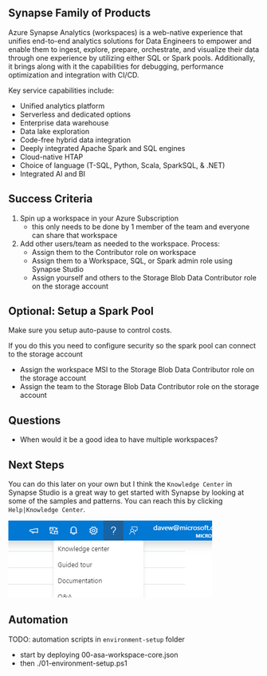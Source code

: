 ## Synapse Family of Products

Azure Synapse Analytics (workspaces) is a web-native experience that unifies end-to-end analytics solutions for Data Engineers to empower and enable them to ingest, explore, prepare, orchestrate, and visualize their data through one experience by utilizing either SQL or Spark pools. Additionally, it brings along with it the capabilities for debugging, performance optimization and integration with CI/CD.  

Key service capabilities include:

* Unified analytics platform
* Serverless and dedicated options
* Enterprise data warehouse
* Data lake exploration
* Code-free hybrid data integration
* Deeply integrated Apache Spark and SQL engines
* Cloud-native HTAP
* Choice of language (T-SQL, Python, Scala, SparkSQL, & .NET)
* Integrated AI and BI


## Success Criteria

1. Spin up a workspace in your Azure Subscription 
    * this only needs to be done by 1 member of the team and everyone can share that workspace
1. Add other users/team as needed to the workspace.  Process:
    * Assign them to the Contributor role on workspace
    * Assign them to a Workspace, SQL, or Spark admin role using Synapse Studio
    * Assign yourself and others to the Storage Blob Data Contributor role on the storage account 


## Optional: Setup a Spark Pool

Make sure you setup auto-pause to control costs.  

If you do this you need to configure security so the spark pool can connect to the storage account
* Assign the workspace MSI to the Storage Blob Data Contributor role on the storage account
* Assign the team to the Storage Blob Data Contributor role on the storage account



## Questions

* When would it be a good idea to have multiple workspaces? 

## Next Steps

You can do this later on your own but I think the `Knowledge Center` in Synapse Studio is a great way to get started with Synapse by looking at some of the samples and patterns.  You can reach this by clicking `Help|Knowledge Center`.  

![](./img/kc.png)



## Automation

TODO:  automation scripts in `environment-setup` folder
* start by deploying 00-asa-workspace-core.json
* then ./01-environment-setup.ps1